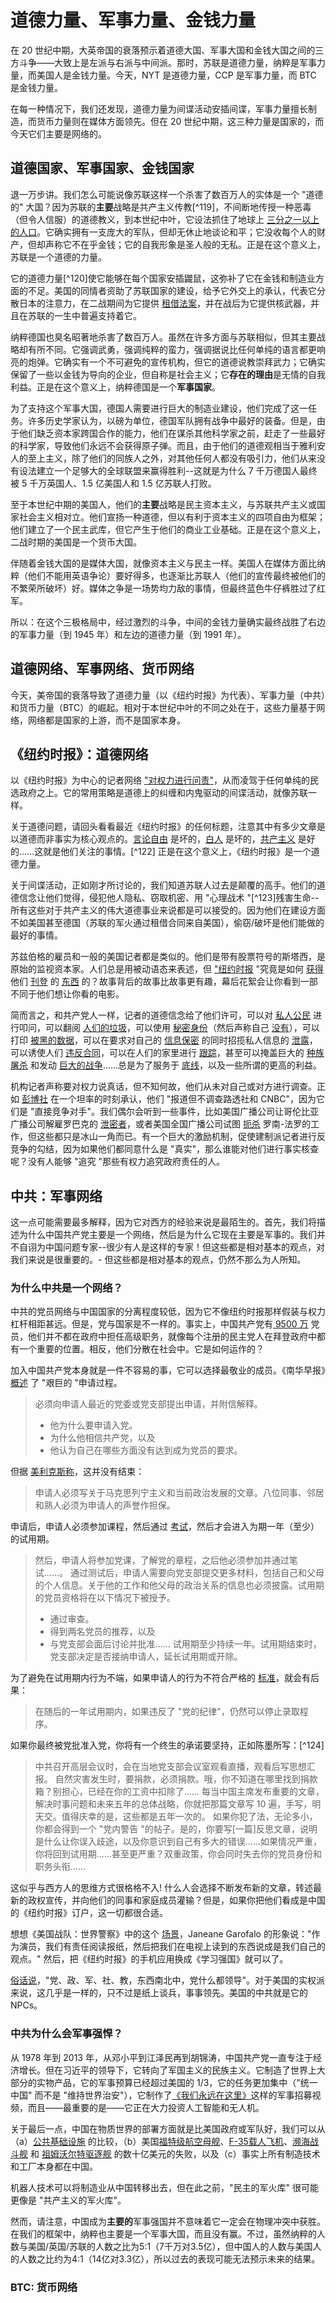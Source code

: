 # 道德力量、军事力量、金钱力量

在 20 世纪中期，大英帝国的衰落预示着道德大国、军事大国和金钱大国之间的三方斗争——大致上是左派与右派与中间派。那时，苏联是道德力量，纳粹是军事力量，而美国人是金钱力量。今天，NYT 是道德力量，CCP 是军事力量，而 BTC 是金钱力量。

在每一种情况下，我们还发现，道德力量为间谍活动安插间谍，军事力量擅长制造，而货币力量则在媒体方面领先。但在 20 世纪中期，这三种力量是国家的，而今天它们主要是网络的。

## 道德国家、军事国家、金钱国家 

退一万步讲。我们怎么可能说像苏联这样一个杀害了数百万人的实体是一个 "道德的" 大国？因为苏联的**主要**战略是共产主义传教[^119]，不间断地传授一种恶毒（但令人信服）的道德教义，到本世纪中叶，它设法抓住了地球上 [三分之一以上的人口](https://www.jstor.org/stable/40393877)。它确实拥有一支庞大的军队，但却无休止地谈论和平；它没收每个人的财产，但却声称它不在乎金钱；它的自我形象是圣人般的无私。正是在这个意义上，苏联是一个道德的力量。

它的道德力量[^120]使它能够在每个国家安插鼹鼠，这弥补了它在金钱和制造业方面的不足。美国的同情者资助了苏联国家的建设，给予它外交上的承认，代表它分散日本的注意力，在二战期间为它提供 [租借法案](https://www.rferl.org/a/did-us-lend-lease-aid-tip-the-balance-in-soviet-fight-against-nazi-germany/30599486.html)，并在战后为它提供核武器，并且在苏联的一生中普遍支持着它。

纳粹德国也臭名昭著地杀害了数百万人。虽然在许多方面与苏联相似，但其主要战略却有所不同。它强调武勇，强调纯粹的蛮力，强调据说比任何单纯的语言都更响亮的炮弹。它确实有一个不可避免的宣传机构，但它的道德说教崇拜武力；它确实保留了一些以金钱为导向的企业，但自称是社会主义；它**存在的理由**是无情的自我利益。正是在这个意义上，纳粹德国是一个**军事国家**。

为了支持这个军事大国，德国人需要进行巨大的制造业建设，他们完成了这一任务。许多历史学家认为，以磅为单位，德国军队拥有战争中最好的装备。但是，由于他们缺乏资本家跨国合作的能力，他们在谋杀其他科学家之前，赶走了一些最好的科学家，导致他们永远不会获得原子弹。而且，由于他们的道德观相当于雅利安人的至上主义，除了他们的同族人之外，对其他任何人都没有吸引力，他们从来没有设法建立一个足够大的全球联盟来赢得胜利--这就是为什么 7 千万德国人最终被 5 千万英国人、1.5 亿美国人和 1.5 亿苏联人打败。

至于本世纪中期的美国人，他们的**主要**战略是民主资本主义，与苏联共产主义或国家社会主义相对立。他们宣扬一种道德，但以有利于资本主义的四项自由为框架；他们建立了一个民主武库，但它产生于他们的商业工业基础。正是在这个意义上，二战时期的美国是一个货币大国。

伴随着金钱大国的是媒体大国，就像资本主义与民主一样。美国人在媒体方面比纳粹（他们不能用英语争论）要好得多，也逐渐比苏联人（他们的宣传最终被他们的不繁荣所破坏）好。媒体之争是一场势均力敌的事情，但最终蓝色牛仔裤胜过了红军。

所以：在这个三极格局中，经过激烈的斗争，中间的金钱力量确实最终战胜了右边的军事力量（到 1945 年）和左边的道德力量（到 1991 年）。

## 道德网络、军事网络、货币网络 

今天，美帝国的衰落导致了道德力量（以《纽约时报》为代表）、军事力量（中共）和货币力量（BTC）的崛起。相对于本世纪中叶的不同之处在于，这些力量基于网络，网络都是国家的上游，而不是国家本身。

## 《纽约时报》：道德网络 

以《纽约时报》为中心的记者网络 ["对权力进行问责"](https://www.nytimes.com/2019/09/23/opinion/press-freedom-arthur-sulzberger.html)，从而凌驾于任何单纯的民选政府之上。它的常用策略是道德上的纠缠和内鬼驱动的间谍活动，就像苏联一样。

关于道德问题，请回头看看最近《纽约时报》的任何标题，注意其中有多少文章是以道德而非事实为核心观点的。[言论自由](https://www.nytimes.com/2022/03/18/opinion/cancel-culture-free-speech-poll.html) 是坏的，[白人](https://archive.ph/qhO5J#selection-375.53-375.179) 是坏的，[共产主义](https://archive.ph/k5cxL) 是好的......这就是他们关注的事情。[^122] 正是在这个意义上，《纽约时报》是一个道德力量。

关于间谍活动，正如刚才所讨论的，我们知道苏联人过去是颠覆的高手。他们的道德信念让他们觉得，侵犯他人隐私、窃取机密、用 "心理战术 "[^123]残害生命--所有这些对于共产主义的伟大道德事业来说都是可以接受的。因为他们在建设方面不如美国甚至德国（苏联的军火通过租借合同来自美国），偷窃/破坏是他们能做的最好的事情。

苏兹伯格的雇员和一般的美国记者都是类似的。他们是带有股票符号的斯塔西，是原始的监视资本家。人们总是用被动语态来表述，但 ["纽](https://archive.ph/rbTgN#selection-311.49-311.104)[约](https://archive.ph/sltEd#selection-433.185-433.230)[时](https://archive.ph/dbEtv#selection-603.13-603.74)[报](https://archive.ph/Ycx2O#selection-521.0-521.67) "究竟是如何 [获得](https://archive.ph/oEz66) 他们 [刊](https://archive.ph/n66Rn#selection-555.120-555.213)[登](https://archive.ph/BX1hx#selection-557.61-557.121) 的 [东](https://archive.ph/5qr8T#selection-521.80-525.100)[西](about:blank) 的？故事背后的故事比故事更有趣，幕后花絮会让你看到一部不同于他们想让你看的电影。

简而言之，和共产党人一样，记者的道德信念给了他们许可，可以对 [私人公民](https://reason.com/2021/02/15/what-the-new-york-times-hit-piece-on-slate-star-codex-says-about-media-gatekeeping/) 进行叩问，可以翻阅 [人们的垃圾](https://www.washingtonpost.com/archive/lifestyle/magazine/1979/02/04/this-reporter-rifles-garbage-peeks-in-windows-for-a-story/0f8827f7-5544-44ab-9a1e-f6fc18a52e8a/)，可以使用 [秘密身份](https://www.npr.org/2009/05/30/104754773/undercover-at-an-evangelical-university%0A)（然后声称自己 [没有](https://archive.ph/MXjU6#selection-521.115-521.225)），可以打印 [被黑的数据](https://archive.ph/XuIIC)，可以在要求对自己的 [信息保密](https://www.legalzoom.com/articles/can-a-journalist-be-forced-to-reveal-confidential-sources) 的同时招揽私人信息的 [泄露](https://www.washingtonpost.com/archive/opinions/1998/02/13/why-we-publish-leaks/95208377-89b2-4edd-85d7-5bff233bfe4f/)，可以诱使人们 [违反合同](https://archive.ph/gMEyB#selection-623.201-623.281)，可以在人们的家里进行 [跟踪](https://twitter.com/libsoftiktok/status/1516403898952695813)，甚至可以掩盖巨大的 [种族屠杀](https://archive.ph/gzlZs) 和发动 [巨大的战争](https://www.rollingstone.com/politics/politics-features/iraq-war-media-fail-matt-taibbi-812230/)......总是为了服务于 [底线](https://www.nytco.com/investors/annual-reports/)，以及一些所谓的更高的利益。

机构记者声称要对权力说真话，但不知何故，他们从未对自己或对方进行调查。正如 [彭博社](https://twitter.com/balajis/status/1198704707520409600?lang=en) 在一个坦率的时刻承认，他们 "报道但不调查路透社和 CNBC"，因为它们是 "直接竞争对手"。我们偶尔会听到一些事件，比如美国广播公司让哥伦比亚广播公司解雇罗巴克的 [泄密者](https://twitter.com/yashar/status/1192447374985252864)，或者美国全国广播公司试图 [扼杀](https://www.vanityfair.com/news/2019/10/how-nbc-killed-its-weinstein-story) 罗南-法罗的工作，但这些都只是冰山一角而已。有一个巨大的激励机制，促使建制派记者进行反竞争的勾结，因为如果他们都同意什么是 "真实"，那么谁能对他们进行事实核查呢？没有人能够 "追究 "那些有权力追究政府责任的人。

## 中共：军事网络

这一点可能需要最多解释，因为它对西方的经验来说是最陌生的。首先，我们将描述为什么中国共产党主要是一个网络，然后是为什么它现在主要是军事的。我们并不自诩为中国问题专家--很少有人是这样的专家！但这些都是相对基本的观点，对我们来说是很重要的。- 但这些都是相对基本的观点，仍然不那么为人所知。

### 为什么中共是一个网络？

中共的党员网络与中国国家的分离程度较低，因为它不像纽约时报那样假装与权力杠杆相距甚远。但是，党与国家是不一样的。事实上，中国共产党有[ 9500 万](http://www.xinhuanet.com/english/special/2021-06/30/c_1310036387.htm) 党员，他们并不都在政府中担任高级职务，就像每个注册的民主党人在拜登政府中都有一个重要的位置。相反，他们分散在社会中。它是如何运作的？

加入中国共产党本身就是一件不容易的事，它可以选择最敬业的成员。《南华早报》[概述](https://www.scmp.com/news/china/policies-politics/article/1984044/long-arduous-process-joining-chinas-communist-party?module=inline&pgtype=article) 了 "艰巨的 "申请过程。

> 必须向申请人最近的党委或党支部提出申请，并附信解释。
> * 他为什么要申请入党。
> * 为什么他相信共产党，以及
> * 他认为自己在哪些方面没有达到成为党员的要求。

但据 [美利克斯称](https://merics.org/en/short-analysis/powerful-centenarian-chinas-communist-party-turns-100)，这并没有结束：

> 申请人必须写关于马克思列宁主义和当前政治发展的文章。八位同事、邻居和熟人必须为申请人的声誉作担保。

申请后，申请人必须参加课程，然后通过 [考试](https://www.scmp.com/news/china/policies-politics/article/1984044/long-arduous-process-joining-chinas-communist-party?module=inline&pgtype=article)，然后才会进入为期一年（至少）的试用期。

> 然后，申请人将参加党课，了解党的章程，之后他必须参加并通过笔试......。
> 通过测试后，申请人需要向党支部提交更多材料，包括自己和父母的个人信息。关于他的工作和他父母的政治关系的信息也必须披露。试用期的党员资格将在以下情况下被授予。
> * 通过审查。
> * 得到两名党员的推荐，以及
> * 与党支部会面后讨论并批准......
> 试用期至少持续一年。试用期结束时，党支部决定是否接纳申请人，延长试用期或开除。

为了避免在试用期内行为不端，如果申请人的行为不符合严格的 [标准](https://merics.org/en/short-analysis/powerful-centenarian-chinas-communist-party-turns-100)，就会有后果：

> 在随后的一年试用期内，如果违反了 "党的纪律"，仍然可以停止录取程序。

如果你最终被党批准入党，你将有一个终生的承诺要坚持，正如陈墨所写：[^124]

> 中共召开高层会议时，会在当地党支部会议室观看直播，观看后写思想汇报。
> 自然灾害发生时，要捐款，必须捐款。哦，你不知道在哪里找到捐款箱？别担心，已经在你的工资中扣除了......
> 每当中国主席发布重要的文章，解决时事问题和未来五年的总体战略，你就把那篇文章写 10 遍，手写，明天交。值得庆幸的是，这些都是五年一次的。
> 如果你犯了法，无论多小，你都会得到一个 "党内警告 "的帖子。是的，你要写[一篇]反思文章，说明是什么让你误入歧途，以及你意识到自己有多大的错误......如果情况严重，你将回到试用期......甚至更严重？双重政策，你会同时失去你的党员身份和职务头衔......

这似乎与西方人的思维方式很格格不入! 什么人会选择不断发布新的文章，转述最新的政权宣传，并向他们的同事和家庭成员灌输？但是，如果你把他们看成是中国的《纽约时报》订户，这一切都很合适。

想想《美国战队：世界警察》中的这个 [场景](https://www.youtube.com/watch?t=125&v=qOH9trJLedk&feature=youtu.be)，Janeane Garofalo 的形象说："作为演员，我们有责任阅读报纸，然后把我们在电视上读到的东西说成是我们自己的观点。" 然后，把《纽约时报》的手机应用换成《学习强国》就可以了。

[俗话说](https://www.institutmontaigne.org/en/blog/influence-without-ownership-chinese-communist-party-targets-private-sector)，"党、政、军、社、教，东西南北中，党什么都领导"。对于美国的实权派来说，这几乎是一样的，只不过是纸上谈兵，事事领先。美国的中共就是它的 NPCs。

### 中共为什么会军事强悍？

从 1978 年到 2013 年，从邓小平到江泽民再到胡锦涛，中国共产党一直专注于经济增长。但在习近平的领导下，它转向了军国主义的民族主义。它制造了世界上大部分的实物产品，它的军事预算已经超过美国的 1/3，它的任务更加集中（"统一中国" 而不是 "维持世界治安"），它制作了[《我们永远在这里》](https://www.youtube.com/watch?v=JOWRembdPS8&ab_channel=%E4%B8%93%E4%B8%9A%E6%B4%BB%E6%91%98%E8%BD%AE%E5%AD%90%E5%A4%A7%E8%84%91)这样的军事招募视频，而且——最重要的是——它正在大力投资人工智能和无人机。

关于最后一点，中国在物质世界的部署方面就是比美国政府或军队好，我们可以从（a）[公共基础设施](https://twitter.com/balajis/status/1143621827186454528) 的比较，（b）美国[福特级航空母舰](https://taskandpurpose.com/news/navy-gerald-r-ford-aircraft-carrier-emals-problems/)、[F-35载人飞机](https://www.extremetech.com/extreme/320295-the-us-air-force-quietly-admits-the-f-35-is-a-failure)、[濒海战斗舰](https://www.trtworld.com/magazine/us-navy-s-next-gen-naval-warfighter-is-a-multi-billion-dollar-failure-45907) 和 [祖姆沃尔特驱逐舰](https://nationalinterest.org/blog/reboot/why-zumwalt-class-destroyers-failed-meet-navys-expectations-198412) 的数十亿美元的失败，以及（c）事实上所有制造技术和工厂本身都在中国。

机器人技术可以将制造业从中国转移出去，但在此之前，"民主的军火库" 很可能更像是 "共产主义的军火库"。

然而，请注意，中国成为**主要的**军事强国并不意味着它一定会在物理冲突中获胜。在我们的框架中，纳粹也主要是一个军事大国，而且没有赢。不过，虽然纳粹的人数与美国/英国/苏联的人数之比为5:1（7千万对3.5亿），但中国人的人数与美国人的人数之比约为4:1（14亿对3.3亿），所以过去的表现可能无法预示未来的结果。

### BTC: 货币网络 

